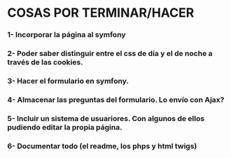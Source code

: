 #   COSAS POR TERMINAR/HACER

### 1-  Incorporar la página al symfony


### 2- Poder saber distinguir entre el css de día y el de noche a través de las cookies.


### 3- Hacer el formulario en symfony.


### 4- Almacenar las preguntas del formulario. Lo envío con Ajax?


### 5- Incluir un sistema de usuariores. Con algunos de ellos pudiendo editar la propia página. 

### 6- Documentar todo (el readme, los phps y html twigs)